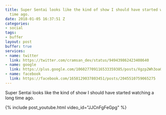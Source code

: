 ```yaml
---
title: Super Sentai looks like the kind of show I should have started watching a long
  time ago.
date: 2018-01-05 16:37:51 Z
categories:
- social
tags:
- buffer
layout: post
buffer: true
services:
- name: twitter
  link: https://twitter.com/cramsan_dev/status/949439862423408640
- name: google
  link: https://plus.google.com/106027709116533359385/posts/Xgzp2Wh3oaG
- name: facebook
  link: https://facebook.com/1658129037803451/posts/2045510759065275
---
```


Super Sentai looks like the kind of show I should have started watching a long time ago. 

{% include post_youtube.html video_id="JJCnFgFeGpg" %}
